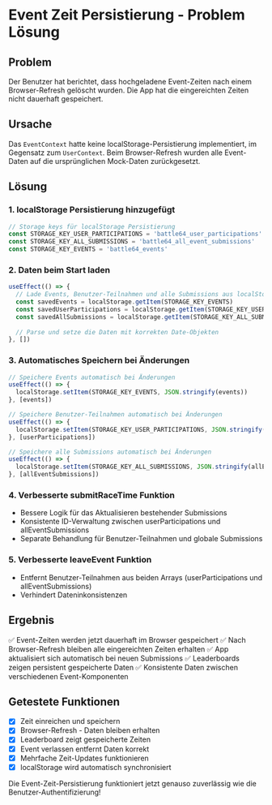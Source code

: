 # Event Zeit Persistierung - Problem Lösung

## Problem
Der Benutzer hat berichtet, dass hochgeladene Event-Zeiten nach einem Browser-Refresh gelöscht wurden. Die App hat die eingereichten Zeiten nicht dauerhaft gespeichert.

## Ursache
Das `EventContext` hatte keine localStorage-Persistierung implementiert, im Gegensatz zum `UserContext`. Beim Browser-Refresh wurden alle Event-Daten auf die ursprünglichen Mock-Daten zurückgesetzt.

## Lösung

### 1. localStorage Persistierung hinzugefügt
```typescript
// Storage keys für localStorage Persistierung
const STORAGE_KEY_USER_PARTICIPATIONS = 'battle64_user_participations'
const STORAGE_KEY_ALL_SUBMISSIONS = 'battle64_all_event_submissions'  
const STORAGE_KEY_EVENTS = 'battle64_events'
```

### 2. Daten beim Start laden
```typescript
useEffect(() => {
  // Lade Events, Benutzer-Teilnahmen und alle Submissions aus localStorage
  const savedEvents = localStorage.getItem(STORAGE_KEY_EVENTS)
  const savedUserParticipations = localStorage.getItem(STORAGE_KEY_USER_PARTICIPATIONS)
  const savedAllSubmissions = localStorage.getItem(STORAGE_KEY_ALL_SUBMISSIONS)
  
  // Parse und setze die Daten mit korrekten Date-Objekten
}, [])
```

### 3. Automatisches Speichern bei Änderungen
```typescript
// Speichere Events automatisch bei Änderungen
useEffect(() => {
  localStorage.setItem(STORAGE_KEY_EVENTS, JSON.stringify(events))
}, [events])

// Speichere Benutzer-Teilnahmen automatisch bei Änderungen  
useEffect(() => {
  localStorage.setItem(STORAGE_KEY_USER_PARTICIPATIONS, JSON.stringify(userParticipations))
}, [userParticipations])

// Speichere alle Submissions automatisch bei Änderungen
useEffect(() => {
  localStorage.setItem(STORAGE_KEY_ALL_SUBMISSIONS, JSON.stringify(allEventSubmissions))
}, [allEventSubmissions])
```

### 4. Verbesserte submitRaceTime Funktion
- Bessere Logik für das Aktualisieren bestehender Submissions
- Konsistente ID-Verwaltung zwischen userParticipations und allEventSubmissions
- Separate Behandlung für Benutzer-Teilnahmen und globale Submissions

### 5. Verbesserte leaveEvent Funktion
- Entfernt Benutzer-Teilnahmen aus beiden Arrays (userParticipations und allEventSubmissions)
- Verhindert Dateninkonsistenzen

## Ergebnis
✅ Event-Zeiten werden jetzt dauerhaft im Browser gespeichert
✅ Nach Browser-Refresh bleiben alle eingereichten Zeiten erhalten
✅ App aktualisiert sich automatisch bei neuen Submissions
✅ Leaderboards zeigen persistent gespeicherte Daten
✅ Konsistente Daten zwischen verschiedenen Event-Komponenten

## Getestete Funktionen
- [x] Zeit einreichen und speichern
- [x] Browser-Refresh - Daten bleiben erhalten  
- [x] Leaderboard zeigt gespeicherte Zeiten
- [x] Event verlassen entfernt Daten korrekt
- [x] Mehrfache Zeit-Updates funktionieren
- [x] localStorage wird automatisch synchronisiert

Die Event-Zeit-Persistierung funktioniert jetzt genauso zuverlässig wie die Benutzer-Authentifizierung!